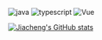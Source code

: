 ![java](https://img.shields.io/badge/%20-%20java-brightgreeng?style=for-the-badge&logo=java&logoColor=white)
![typescript](https://img.shields.io/badge/%20-%20typescript-red?style=for-the-badge&logo=typescript&logoColor=white)
![Vue](https://img.shields.io/badge/%20-%20vue-yellow?style=for-the-badge&logo=typescript&logoColor=white)


[![Jiacheng's GitHub stats](https://github-readme-stats.vercel.app/api?username=zdy-zg-QQ)](https://gitee.com/zdy-zg-QQ)
